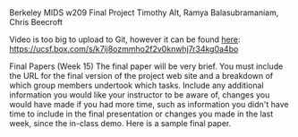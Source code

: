 #
Berkeley MIDS w209 Final Project
Timothy Alt, Ramya Balasubramaniam, Chris Beecroft

Video is too big to upload to Git, however it can be found 
<a href="https://ucsf.box.com/s/k7ij8ozmmho2f2v0knwhj7r34kg0a4bo">here</a>:
https://ucsf.box.com/s/k7ij8ozmmho2f2v0knwhj7r34kg0a4bo

Final Papers (Week 15)
The final paper will be very brief. You must include the URL for the final version of the project web site and a breakdown of which group members undertook which tasks. Include any additional information you would like your instructor to be aware of, changes you would have made if you had more time, such as information you didn't have time to include in the final presentation or changes you made in the last week, since the in-class demo. Here is a sample final paper.

